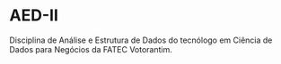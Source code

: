 # AED-II
Disciplina de Análise e Estrutura de Dados do tecnólogo em Ciência de Dados para Negócios da FATEC Votorantim.

